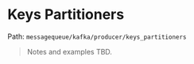 # Keys Partitioners

Path: `messagequeue/kafka/producer/keys_partitioners`

> Notes and examples TBD.
